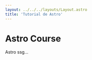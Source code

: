 ```yaml
---
layout: ../../../layouts/Layout.astro
title: 'Tutorial de Astro'
---
```

# Astro Course

Astro ssg...